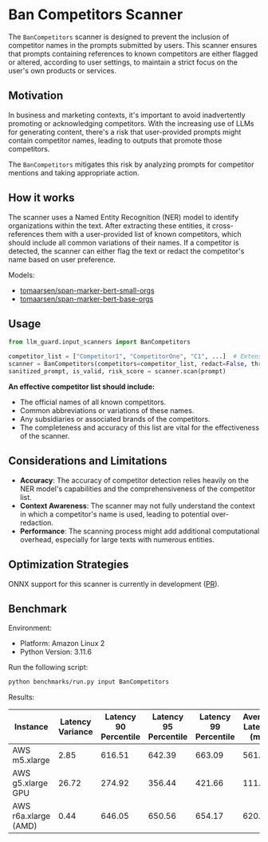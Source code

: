 # Ban Competitors Scanner

The `BanCompetitors` scanner is designed to prevent the inclusion of competitor names in the prompts submitted by users.
This scanner ensures that prompts containing references to known competitors are either flagged or altered, according to
user settings, to maintain a strict focus on the user's own products or services.

## Motivation

In business and marketing contexts, it's important to avoid inadvertently promoting or acknowledging competitors.
With the increasing use of LLMs for generating content, there's a risk that user-provided prompts might contain
competitor names, leading to outputs that promote those competitors.

The `BanCompetitors` mitigates this risk by analyzing prompts for competitor mentions and taking appropriate action.

## How it works

The scanner uses a Named Entity Recognition (NER) model to identify organizations within the text.
After extracting these entities, it cross-references them with a user-provided list of known competitors, which should
include all common variations of their names.
If a competitor is detected, the scanner can either flag the text or redact the competitor's name based on user
preference.

Models:

- [tomaarsen/span-marker-bert-small-orgs](https://huggingface.co/tomaarsen/span-marker-bert-small-orgs)
- [tomaarsen/span-marker-bert-base-orgs](https://huggingface.co/tomaarsen/span-marker-bert-base-orgs)

## Usage

```python
from llm_guard.input_scanners import BanCompetitors

competitor_list = ["Competitor1", "CompetitorOne", "C1", ...]  # Extensive list of competitors
scanner = BanCompetitors(competitors=competitor_list, redact=False, threshold=0.5)
sanitized_prompt, is_valid, risk_score = scanner.scan(prompt)
```

**An effective competitor list should include:**

- The official names of all known competitors.
- Common abbreviations or variations of these names.
- Any subsidiaries or associated brands of the competitors.
- The completeness and accuracy of this list are vital for the effectiveness of the scanner.

## Considerations and Limitations

- **Accuracy**: The accuracy of competitor detection relies heavily on the NER model's capabilities and the
  comprehensiveness of the competitor list.
- **Context Awareness**: The scanner may not fully understand the context in which a competitor's name is used, leading
  to potential over-redaction.
- **Performance**: The scanning process might add additional computational overhead, especially for large texts with
  numerous entities.

## Optimization Strategies

ONNX support for this scanner is currently in development ([PR](https://github.com/tomaarsen/SpanMarkerNER/pull/43)).

## Benchmark

Environment:

- Platform: Amazon Linux 2
- Python Version: 3.11.6

Run the following script:

```sh
python benchmarks/run.py input BanCompetitors
```

Results:

| Instance             | Latency Variance | Latency 90 Percentile | Latency 95 Percentile | Latency 99 Percentile | Average Latency (ms) | QPS    |
|----------------------|------------------|-----------------------|-----------------------|-----------------------|----------------------|--------|
| AWS m5.xlarge        | 2.85             | 616.51                | 642.39                | 663.09                | 561.55               | 149.59 |
| AWS g5.xlarge GPU    | 26.72            | 274.92                | 356.44                | 421.66                | 111.01               | 756.69 |
| AWS r6a.xlarge (AMD) | 0.44             | 646.05                | 650.56                | 654.17                | 620.68               | 135.34 |
